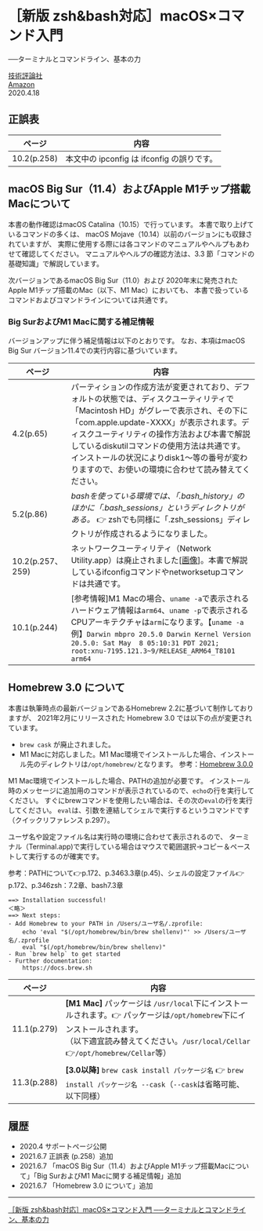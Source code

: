 # ［新版 zsh&bash対応］macOS×コマンド入門
──ターミナルとコマンドライン、基本の力

[技術評論社](https://gihyo.jp/book/2020/978-4-297-11225-7/)<br/>
[Amazon](https://www.amazon.co.jp/exec/obidos/ASIN/4297112256/?ie=UTF8&linkCode=shr&tag=utopia33-22)  
2020.4.18

## 正誤表

| ページ | 内容 |
| ---- | ---- |
|10.2(p.258)| 本文中の ipconfig は ifconfig の誤りです。|

## macOS Big Sur（11.4）およびApple M1チップ搭載Macについて

本書の動作確認はmacOS Catalina（10.15）で行っています。
本書で取り上げているコマンドの多くは、
macOS Mojave（10.14）以前のバージョンにも収録されていますが、
実際に使用する際には各コマンドのマニュアルやヘルプもあわせて確認してください。
マニュアルやヘルプの確認方法は、3.3 節「コマンドの基礎知識」で解説しています。

次バージョンであるmacOS Big Sur（11.0）および
2020年末に発売されたApple M1チップ搭載のMac（以下、M1 Mac）においても、
本書で扱っているコマンドおよびコマンドラインについては共通です。

### Big SurおよびM1 Macに関する補足情報

バージョンアップに伴う補足情報は以下のとおりです。
なお、本項はmacOS Big Sur バージョン11.4での実行内容に基づいています。

| ページ | 内容 |
| ---- | ---- |
| 4.2(p.65) | パーティションの作成方法が変更されており、デフォルトの状態では、ディスクユーティリティで「Macintosh HD」がグレーで表示され、その下に「com.apple.update-XXXX」が表示されます。ディスクユーティリティの操作方法および本書で解説しているdiskutilコマンドの使用方法は共通です。インストールの状況によりdisk1～等の番号が変わりますので、お使いの環境に合わせて読み替えてください。|
|5.2(p.86)|_bashを使っている環境では、「.bash_history」のほかに「.bash_sessions」というディレクトリがある。_ 👉 zshでも同様に「.zsh_sessions」ディレクトリが作成されるようになりました。|
|10.2(p.257、259)|ネットワークユーティリティ（Network Utility.app）は廃止されました[<a href="images/networkutility.png">画像</a>]。本書で解説しているifconfigコマンドやnetworksetupコマンドは共通です。|
|10.1(p.244)|[参考情報]M1 Macの場合、`uname -a`で表示されるハードウェア情報は`arm64`、`uname -p`で表示されるCPUアーキテクチャは`arm`になります。【`uname -a`例】`Darwin mbpro 20.5.0 Darwin Kernel Version 20.5.0: Sat May  8 05:10:31 PDT 2021; root:xnu-7195.121.3~9/RELEASE_ARM64_T8101 arm64`|

## Homebrew 3.0 について

本書は執筆時点の最新バージョンであるHomebrew 2.2に基づいて制作しておりますが、
2021年2月にリリースされた Homebrew 3.0 では以下の点が変更されています。

- `brew cask` が廃止されました。
- M1 Macに対応しました。M1 Mac環境でインストールした場合、インストール先のディレクトリは`/opt/homebrew/`となります。
参考：[Homebrew 3.0.0](https://brew.sh/2021/02/05/homebrew-3.0.0/)

M1 Mac環境でインストールした場合、PATHの追加が必要です。
インストール時のメッセージに追加用のコマンドが表示されているので、`echo`の行を実行してください。
すぐにbrewコマンドを使用したい場合は、その次の`eval`の行を実行してください。
`eval`は、引数を連結してシェルで実行するというコマンドです（クイックリファレンス p.297）。

ユーザ名や設定ファイル名は実行時の環境に合わせて表示されるので、
ターミナル（Terminal.app)で実行している場合はマウスで範囲選択→コピー＆ペーストして実行するのが確実です。

参考：PATHについて👉p.172、p.3463.3章(p.45)、シェルの設定ファイル👉p.172、p.346zsh：7.2章、bash7.3章

```
==> Installation successful!
＜略＞
==> Next steps:
- Add Homebrew to your PATH in /Users/ユーザ名/.zprofile:
    echo 'eval "$(/opt/homebrew/bin/brew shellenv)"' >> /Users/ユーザ名/.zprofile
    eval "$(/opt/homebrew/bin/brew shellenv)"
- Run `brew help` to get started
- Further documentation: 
    https://docs.brew.sh
```

| ページ | 内容 |
| ---- | ---- |
|11.1(p.279)|**[M1 Mac]** パッケージは `/usr/local`下にインストールされます。👉 パッケージは`/opt/homebrew`下にインストールされます。<br />（以下適宜読み替えてください。`/usr/local/Cellar`👉`/opt/homebrew/Cellar`等）|
|11.3(p.288)|**[3.0以降]** `brew cask install パッケージ名` 👉 `brew install パッケージ名 --cask`（`--cask`は省略可能、以下同様）|

## 履歴

- 2020.4 サポートページ公開
- 2021.6.7 正誤表 (p.258）追加
- 2021.6.7 「macOS Big Sur（11.4）およびApple M1チップ搭載Macについて」「Big SurおよびM1 Macに関する補足情報」追加
- 2021.6.7 「Homebrew 3.0 について」追加
----
[［新版 zsh&bash対応］macOS×コマンド入門 ──ターミナルとコマンドライン、基本の力](https://nisim-m.github.io/macoscmdbook2/)
